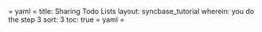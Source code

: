= yaml =
title: Sharing Todo Lists
layout: syncbase_tutorial
wherein: you do the step 3
sort: 3
toc: true
= yaml =